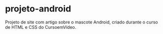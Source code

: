 # projeto-android
 Projeto de site com artigo sobre o mascote Android, criado durante o curso de HTML e CSS do CursoemVídeo.
